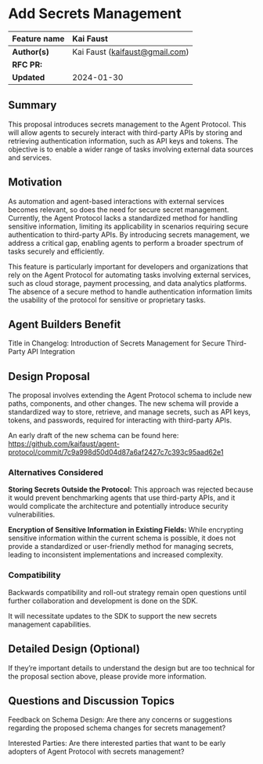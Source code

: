# Add Secrets Management

| Feature name  | Kai Faust                                     |
| :------------ | :------------------------------------------   |
| **Author(s)** | Kai Faust (kaifaust@gmail.com)                |
| **RFC PR:**   |                                               |
| **Updated**   | 2024-01-30                                    |

## Summary

This proposal introduces secrets management to the Agent Protocol. This will allow agents to securely interact with third-party APIs by storing and retrieving authentication information, such as API keys and tokens. The objective is to enable a wider range of tasks involving external data sources and services.

## Motivation

As automation and agent-based interactions with external services becomes relevant, so does the need for secure secret management. Currently, the Agent Protocol lacks a standardized method for handling sensitive information, limiting its applicability in scenarios requiring secure authentication to third-party APIs. By introducing secrets management, we address a critical gap, enabling agents to perform a broader spectrum of tasks securely and efficiently.

This feature is particularly important for developers and organizations that rely on the Agent Protocol for automating tasks involving external services, such as cloud storage, payment processing, and data analytics platforms. The absence of a secure method to handle authentication information limits the usability of the protocol for sensitive or proprietary tasks.

## Agent Builders Benefit

Title in Changelog: Introduction of Secrets Management for Secure Third-Party API Integration

## Design Proposal

The proposal involves extending the Agent Protocol schema to include new paths, components, and other changes. The new schema will provide a standardized way to store, retrieve, and manage secrets, such as API keys, tokens, and passwords, required for interacting with third-party APIs.

An early draft of the new schema can be found here: https://github.com/kaifaust/agent-protocol/commit/7c9a998d50d04d87a6af2427c7c393c95aad62e1

### Alternatives Considered

**Storing Secrets Outside the Protocol:** This approach was rejected because it would prevent benchmarking agents that use third-party APIs, and it would complicate the architecture and potentially introduce security vulnerabilities.

**Encryption of Sensitive Information in Existing Fields:** While encrypting sensitive information within the current schema is possible, it does not provide a standardized or user-friendly method for managing secrets, leading to inconsistent implementations and increased complexity.

### Compatibility

Backwards compatibility and roll-out strategy remain open questions until further collaboration and development is done on the SDK.

It will necessitate updates to the SDK to support the new secrets management capabilities.

## Detailed Design (Optional)

If they’re important details to understand the design but are too technical for the proposal section above, please provide more information.

## Questions and Discussion Topics

Feedback on Schema Design: Are there any concerns or suggestions regarding the proposed schema changes for secrets management?

Interested Parties: Are there interested parties that want to be early adopters of Agent Protocol with secrets management?